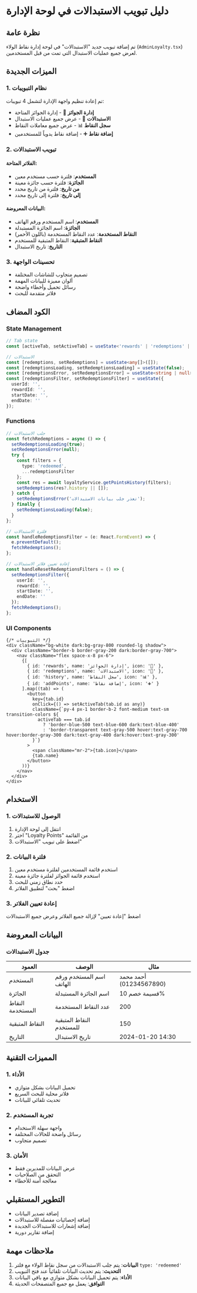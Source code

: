 # دليل تبويب الاستبدالات في لوحة الإدارة

## نظرة عامة
تم إضافة تبويب جديد "الاستبدالات" في لوحة إدارة نقاط الولاء (`AdminLoyalty.tsx`) لعرض جميع عمليات الاستبدال التي تمت من قبل المستخدمين.

## الميزات الجديدة

### 1. نظام التبويبات
تم إعادة تنظيم واجهة الإدارة لتشمل 4 تبويبات:
- **إدارة الجوائز** 🎁 - إدارة الجوائز المتاحة
- **الاستبدالات** 🔄 - عرض جميع عمليات الاستبدال
- **سجل النقاط** 📊 - عرض جميع معاملات النقاط
- **إضافة نقاط** ➕ - إضافة نقاط يدوياً للمستخدمين

### 2. تبويب الاستبدالات
#### الفلاتر المتاحة:
- **المستخدم**: فلترة حسب مستخدم معين
- **الجائزة**: فلترة حسب جائزة معينة
- **من تاريخ**: فلترة من تاريخ محدد
- **إلى تاريخ**: فلترة إلى تاريخ محدد

#### البيانات المعروضة:
- **المستخدم**: اسم المستخدم ورقم الهاتف
- **الجائزة**: اسم الجائزة المستبدلة
- **النقاط المستخدمة**: عدد النقاط المستخدمة (باللون الأحمر)
- **النقاط المتبقية**: النقاط المتبقية للمستخدم
- **التاريخ**: تاريخ الاستبدال

### 3. تحسينات الواجهة
- تصميم متجاوب للشاشات المختلفة
- ألوان مميزة للبيانات المهمة
- رسائل تحميل وأخطاء واضحة
- فلاتر متقدمة للبحث

## الكود المضاف

### State Management
```typescript
// Tab state
const [activeTab, setActiveTab] = useState<'rewards' | 'redemptions' | 'history' | 'addPoints'>('rewards');

// الاستبدالات
const [redemptions, setRedemptions] = useState<any[]>([]);
const [redemptionsLoading, setRedemptionsLoading] = useState(false);
const [redemptionsError, setRedemptionsError] = useState<string | null>(null);
const [redemptionsFilter, setRedemptionsFilter] = useState({
  userId: '',
  rewardId: '',
  startDate: '',
  endDate: ''
});
```

### Functions
```typescript
// جلب الاستبدالات
const fetchRedemptions = async () => {
  setRedemptionsLoading(true);
  setRedemptionsError(null);
  try {
    const filters = {
      type: 'redeemed',
      ...redemptionsFilter
    };
    const res = await loyaltyService.getPointsHistory(filters);
    setRedemptions(res?.history || []);
  } catch {
    setRedemptionsError('تعذر جلب بيانات الاستبدالات');
  } finally {
    setRedemptionsLoading(false);
  }
};

// فلترة الاستبدالات
const handleRedemptionsFilter = (e: React.FormEvent) => {
  e.preventDefault();
  fetchRedemptions();
};

// إعادة تعيين فلاتر الاستبدالات
const handleResetRedemptionsFilters = () => {
  setRedemptionsFilter({
    userId: '',
    rewardId: '',
    startDate: '',
    endDate: ''
  });
  fetchRedemptions();
};
```

### UI Components
```tsx
{/* التبويبات */}
<div className="bg-white dark:bg-gray-800 rounded-lg shadow">
  <div className="border-b border-gray-200 dark:border-gray-700">
    <nav className="flex space-x-8 px-6">
      {[
        { id: 'rewards', name: 'إدارة الجوائز', icon: '🎁' },
        { id: 'redemptions', name: 'الاستبدالات', icon: '🔄' },
        { id: 'history', name: 'سجل النقاط', icon: '📊' },
        { id: 'addPoints', name: 'إضافة نقاط', icon: '➕' }
      ].map((tab) => (
        <button
          key={tab.id}
          onClick={() => setActiveTab(tab.id as any)}
          className={`py-4 px-1 border-b-2 font-medium text-sm transition-colors ${
            activeTab === tab.id
              ? 'border-blue-500 text-blue-600 dark:text-blue-400'
              : 'border-transparent text-gray-500 hover:text-gray-700 hover:border-gray-300 dark:text-gray-400 dark:hover:text-gray-300'
          }`}
        >
          <span className="mr-2">{tab.icon}</span>
          {tab.name}
        </button>
      ))}
    </nav>
  </div>
</div>
```

## الاستخدام

### 1. الوصول للاستبدالات
1. انتقل إلى لوحة الإدارة
2. اختر "Loyalty Points" من القائمة
3. اضغط على تبويب "الاستبدالات"

### 2. فلترة البيانات
1. استخدم قائمة المستخدمين لفلترة مستخدم معين
2. استخدم قائمة الجوائز لفلترة جائزة معينة
3. حدد نطاق زمني للبحث
4. اضغط "بحث" لتطبيق الفلاتر

### 3. إعادة تعيين الفلاتر
اضغط "إعادة تعيين" لإزالة جميع الفلاتر وعرض جميع الاستبدالات

## البيانات المعروضة

### جدول الاستبدالات
| العمود | الوصف | مثال |
|--------|--------|------|
| المستخدم | اسم المستخدم ورقم الهاتف | أحمد محمد (01234567890) |
| الجائزة | اسم الجائزة المستبدلة | قسيمة خصم 10% |
| النقاط المستخدمة | عدد النقاط المستخدمة | 200 |
| النقاط المتبقية | النقاط المتبقية للمستخدم | 150 |
| التاريخ | تاريخ الاستبدال | 2024-01-20 14:30 |

## المميزات التقنية

### 1. الأداء
- تحميل البيانات بشكل متوازي
- فلاتر محلية للبحث السريع
- تحديث تلقائي للبيانات

### 2. تجربة المستخدم
- واجهة سهلة الاستخدام
- رسائل واضحة للحالات المختلفة
- تصميم متجاوب

### 3. الأمان
- عرض البيانات للمديرين فقط
- التحقق من الصلاحيات
- معالجة آمنة للأخطاء

## التطوير المستقبلي

- إضافة تصدير البيانات
- إضافة إحصائيات مفصلة للاستبدالات
- إضافة إشعارات للاستبدالات الجديدة
- إضافة تقارير دورية

## ملاحظات مهمة

1. **البيانات**: يتم جلب الاستبدالات من سجل نقاط الولاء مع فلتر `type: 'redeemed'`
2. **التحديث**: يتم تحديث البيانات تلقائياً عند فتح التبويب
3. **الأداء**: يتم تحميل البيانات بشكل متوازي مع باقي البيانات
4. **التوافق**: يعمل مع جميع المتصفحات الحديثة
